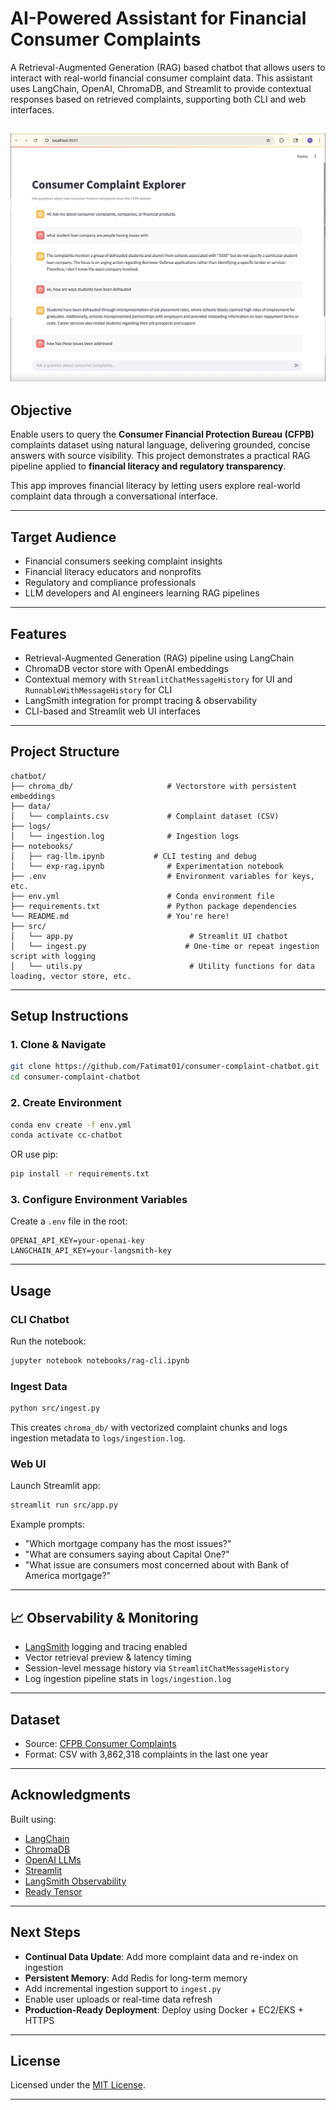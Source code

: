 
# AI-Powered Assistant for Financial Consumer Complaints

A Retrieval-Augmented Generation (RAG) based chatbot that allows users to interact with real-world financial consumer complaint data. This assistant uses LangChain, OpenAI, ChromaDB, and Streamlit to provide contextual responses based on retrieved complaints, supporting both CLI and web interfaces.

![Streamlit UI Screenshot](assets/ui-screenshot.png)
---

## Objective

Enable users to query the **Consumer Financial Protection Bureau (CFPB)** complaints dataset using natural language, delivering grounded, concise answers with source visibility. This project demonstrates a practical RAG pipeline applied to **financial literacy and regulatory transparency**.

This app improves financial literacy by letting users explore real-world complaint data through a conversational interface.

---

## Target Audience

- Financial consumers seeking complaint insights
- Financial literacy educators and nonprofits
- Regulatory and compliance professionals
- LLM developers and AI engineers learning RAG pipelines

----

## Features

- Retrieval-Augmented Generation (RAG) pipeline using LangChain
- ChromaDB vector store with OpenAI embeddings
- Contextual memory with `StreamlitChatMessageHistory` for UI and `RunnableWithMessageHistory` for CLI
- LangSmith integration for prompt tracing & observability
- CLI-based and Streamlit web UI interfaces

---

## Project Structure

```
chatbot/
├── chroma_db/                     # Vectorstore with persistent embeddings
├── data/
│   └── complaints.csv             # Complaint dataset (CSV)
├── logs/
│   └── ingestion.log              # Ingestion logs
├── notebooks/
│   ├── rag-llm.ipynb           # CLI testing and debug
│   └── exp-rag.ipynb              # Experimentation notebook
├── .env                           # Environment variables for keys, etc.
├── env.yml                        # Conda environment file
├── requirements.txt               # Python package dependencies
└── README.md                      # You're here!
├── src/
│   └── app.py                          # Streamlit UI chatbot
│   └── ingest.py                      # One-time or repeat ingestion script with logging
│   └── utils.py                        # Utility functions for data loading, vector store, etc.

```

---

## Setup Instructions

### 1. Clone & Navigate
```bash
git clone https://github.com/Fatimat01/consumer-complaint-chatbot.git
cd consumer-complaint-chatbot
```

### 2. Create Environment
```bash
conda env create -f env.yml
conda activate cc-chatbot
```
OR use pip:

```bash
pip install -r requirements.txt
```


### 3. Configure Environment Variables
Create a `.env` file in the root:
```env
OPENAI_API_KEY=your-openai-key
LANGCHAIN_API_KEY=your-langsmith-key

```

---

## Usage



### CLI Chatbot
Run the notebook:
```bash
jupyter notebook notebooks/rag-cli.ipynb
```

### Ingest Data
```bash
python src/ingest.py
```

This creates `chroma_db/` with vectorized complaint chunks and logs ingestion metadata to `logs/ingestion.log`.

### Web UI
Launch Streamlit app:
```bash
streamlit run src/app.py
```

Example prompts:
- "Which mortgage company has the most issues?"
- "What are consumers saying about Capital One?"
- "What issue are consumers most concerned about with Bank of America mortgage?"

---

## 📈 Observability & Monitoring

- [LangSmith](https://docs.smith.langchain.com/) logging and tracing enabled
- Vector retrieval preview & latency timing
- Session-level message history via `StreamlitChatMessageHistory`
- Log ingestion pipeline stats in `logs/ingestion.log`

---

## Dataset
- Source: [CFPB Consumer Complaints](https://www.consumerfinance.gov/data-research/consumer-complaints/)
- Format: CSV with 3,862,318 complaints in the last one year

---



## Acknowledgments

Built using:
- [LangChain](https://github.com/langchain-ai/langchain)
- [ChromaDB](https://www.trychroma.com/)
- [OpenAI LLMs](https://platform.openai.com/)
- [Streamlit](https://streamlit.io/)
- [LangSmith Observability](https://smith.langchain.com/)
- [Ready Tensor](https://app.readytensor.ai/)

---

## Next Steps

- **Continual Data Update**: Add more complaint data and re-index on ingestion
- **Persistent Memory**: Add Redis for long-term memory
- Add incremental ingestion support to `ingest.py`
- Enable user uploads or real-time data refresh
- **Production-Ready Deployment**: Deploy using Docker + EC2/EKS + HTTPS

------

## License

Licensed under the [MIT License](LICENSE).

---